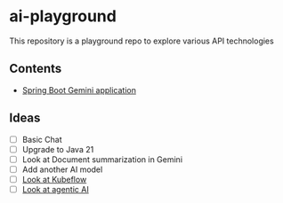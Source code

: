 # ai-playground

This repository is a playground repo to explore various API technologies

## Contents

- [Spring Boot Gemini application](./gemini/README.MD)

## Ideas

- [ ] Basic Chat
- [ ] Upgrade to Java 21
- [ ] Look at Document summarization in Gemini
- [ ] Add another AI model
- [ ] [Look at Kubeflow](kubeflow/Gemini-Suggestion.MD)
- [ ] [Look at agentic AI](agentic/Gemini-Suggestion.MD)